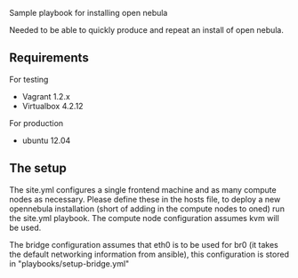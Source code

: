 Sample playbook for installing open nebula

Needed to be able to quickly produce and repeat an install of open nebula.

## Requirements

For testing

* Vagrant 1.2.x
* Virtualbox 4.2.12

For production

* ubuntu 12.04

## The setup

The site.yml configures a single frontend machine and as many compute
nodes as necessary. Please define these in the hosts file, to deploy
a new opennebula installation (short of adding in the compute nodes to
oned) run the site.yml playbook. The compute node configuration assumes
kvm will be used.

The bridge configuration assumes that eth0 is to be used for br0 (it takes
the default networking information from ansible), this configuration is
stored in "playbooks/setup-bridge.yml"
